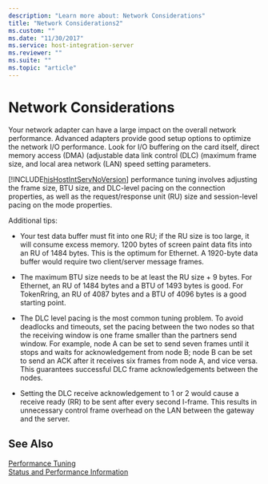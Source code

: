 ```yaml
---
description: "Learn more about: Network Considerations"
title: "Network Considerations2"
ms.custom: ""
ms.date: "11/30/2017"
ms.service: host-integration-server
ms.reviewer: ""
ms.suite: ""
ms.topic: "article"
---
```

# Network Considerations
Your network adapter can have a large impact on the overall network performance. Advanced adapters provide good setup options to optimize the network I/O performance. Look for I/O buffering on the card itself, direct memory access (DMA) (adjustable data link control (DLC) (maximum frame size, and local area network (LAN) speed setting parameters.  
  
 [!INCLUDE[hisHostIntServNoVersion](../includes/hishostintservnoversion-md.md)] performance tuning involves adjusting the frame size, BTU size, and DLC-level pacing on the connection properties, as well as the request/response unit (RU) size and session-level pacing on the mode properties.  
  
 Additional tips:  
  
-   Your test data buffer must fit into one RU; if the RU size is too large, it will consume excess memory. 1200 bytes of screen paint data fits into an RU of 1484 bytes. This is the optimum for Ethernet. A 1920-byte data buffer would require two client/server message frames.  
  
-   The maximum BTU size needs to be at least the RU size + 9 bytes. For Ethernet, an RU of 1484 bytes and a BTU of 1493 bytes is good. For TokenRring, an RU of 4087 bytes and a BTU of 4096 bytes is a good starting point.  
  
-   The DLC level pacing is the most common tuning problem. To avoid deadlocks and timeouts, set the pacing between the two nodes so that the receiving window is one frame smaller than the partners send window. For example, node A can be set to send seven frames until it stops and waits for acknowledgement from node B; node B can be set to send an ACK after it receives six frames from node A, and vice versa. This guarantees successful DLC frame acknowledgements between the nodes.  
  
-   Setting the DLC receive acknowledgement to 1 or 2 would cause a receive ready (RR) to be sent after every second I-frame. This results in unnecessary control frame overhead on the LAN between the gateway and the server.  
  
## See Also  
 [Performance Tuning](../core/performance-tuning2.md)   
 [Status and Performance Information](../core/status-and-performance-information1.md)
